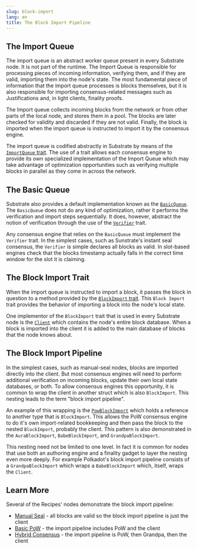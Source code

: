 ```yaml
---
slug: block-import
lang: en
title: The Block Import Pipeline
---
```



## The Import Queue

The import queue is an abstract worker queue present in every Substrate node. It is not part of the runtime. The Import Queue is responsible for processing pieces of incoming information, verifying them, and if they are valid, importing them into the node's state. The most fundamental piece of information that the import queue processes is blocks themselves, but it is also responsible for importing consensus-related messages such as Justifications and, in light clients, finality proofs.

The Import queue collects incoming blocks from the network or from other parts of the local node, and stores them in a pool. The blocks are later checked for validity and discarded if they are not valid. Finally, the block is imported when the import queue is instructed to import it by the consensus engine.

The import queue is codified abstractly in Substrate by means of the [`ImportQueue` trait](https://substrate.dev/rustdocs/v2.0.0-alpha.8/sp_consensus/import_queue/trait.ImportQueue.html). The use of a trait allows each consensus engine to provide its own specialized implementation of the Import Queue which may take advantage of optimization opportunities such as verifying multiple blocks in parallel as they come in across the network.

## The Basic Queue
Substrate also provides a default implementation known as the [`BasicQueue`](https://substrate.dev/rustdocs/v2.0.0-alpha.8/sp_consensus/import_queue/struct.BasicQueue.html). The `BasicQueue` does not do any kind of optimization, rather it performs the verification and import steps sequentially. It does, however, abstract the notion of verification through the use of the [`Verifier`](https://substrate.dev/rustdocs/v2.0.0-alpha.8/sp_consensus/import_queue/trait.Verifier.html) trait.

Any consensus engine that relies on the `BasicQueue` must implement the `Verifier` trait. In the simplest cases, such as Sunstrate's instant seal consensus, the `Verifier` is simple declares all blocks as valid. In slot-based engines check that the blocks timestamp actually falls in the correct time window for the slot it is claiming.

## The Block Import Trait

When the import queue is instructed to import a block, it passes the block in question to a method provided by the [`BlockImport` trait](https://substrate.dev/rustdocs/v2.0.0-alpha.8/sp_consensus/block_import/trait.BlockImport.html). This `Block Import` trait provides the behavior of importing a block into the node's local state.

One implementor of the `BlockImport` trait that is used in every Substrate node is the [`Client`](https://substrate.dev/rustdocs/v2.0.0-alpha.8/sc_service/client/index.html) which contains the node's entire block database. When a block is imported into the client it is added to the main database of blocks that the node knows about.

## The Block Import Pipeline

In the simplest cases, such as manual-seal nodes, blocks are imported directly into the client. But most consensus engines will need to perform additional verification on incoming blocks, update their own local state databases, or both. To allow consensus engines this opportunity, it is common to wrap the client in another struct which is also `BlockImport`. This nesting leads to the term "block import pipeline".

An example of this wrapping is the [`PowBlockImport`](https://substrate.dev/rustdocs/v2.0.0-alpha.8/sc_consensus_pow/struct.PowBlockImport.html) which holds a reference to another type that is `BlockImport`. This allows the PoW consensus engine to do it's own import-related bookkeeping and then pass the block to the nested `BlockImport`, probably the client. This pattern is also demonstrated in the `AuraBlockImport`, `BabeBlockImport`, and `GrandpaBlockImport`.

This nesting need not be limited to one level. In fact it is common for nodes that use both an authoring engine and a finality gadget to layer the nesting even more deeply. For example Polkadot's block import pipeline consists of a `GrandpaBlockImport` which wraps a `BabeBlockImport` which, itself, wraps the `Client`.

## Learn More

Several of the Recipes' nodes demonstrate the block import pipeline:

* [Manual Seal](https://substrate.dev/recipes/3-entrees/manual-seal.html) - all blocks are valid so the block import pipeline is just the client
* [Basic PoW](https://substrate.dev/recipes/3-entrees/basic-pow.html) - the import pipeline includes PoW and the client
* [Hybrid Consensus](https://substrate.dev/recipes/3-entrees/hybrid-consensus.html) - the import pipeline is PoW, then Grandpa, then the client
